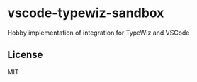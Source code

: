 # vscode-typewiz-sandbox

Hobby implementation of integration for TypeWiz and VSCode

## License

MIT
